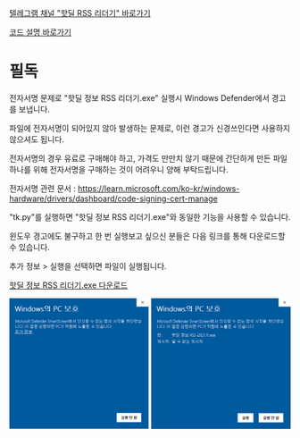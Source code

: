 [텔레그램 채널 "핫딜 RSS 리더기" 바로가기](https://t.me/+snmVyF0sgMs4M2Q1)

[코드 설명 바로가기](https://django.seolpyo.com/entry/53/)

# 필독
전자서명 문제로 "핫딜 정보 RSS 리더기.exe" 실행시 Windows Defender에서 경고를 보냅니다.

파일에 전자서명이 되어있지 않아 발생하는 문제로, 이런 경고가 신경쓰인다면 사용하지 않으셔도 됩니다.

전자서명의 경우 유료로 구매해야 하고, 가격도 만만치 않기 때문에 간단하게 만든 파일 하나를 위해 전자서명을 구매하는 것이 어려우니 양해 부탁드립니다.

전자서명 관련 문서 : <https://learn.microsoft.com/ko-kr/windows-hardware/drivers/dashboard/code-signing-cert-manage>

"tk.py"를 실행하면 "핫딜 정보 RSS 리더기.exe"와 동일한 기능을 사용할 수 있습니다.

윈도우 경고에도 불구하고 한 번 실행보고 싶으신 분들은 다음 링크를 통해 다운로드할 수 있습니다.

추가 정보 > 실행을 선택하면 파일이 실행됩니다.

[핫딜 정보 RSS 리더기.exe 다운로드](https://github.com/white-seolpyo/seolpyo-hotdeal/raw/refs/heads/main/%ED%95%AB%EB%94%9C%20%EC%A0%95%EB%B3%B4%20RSS%20%EB%A6%AC%EB%8D%94%EA%B8%B0.exe)

![윈도우 디펜더 경고](https://raw.githubusercontent.com/white-seolpyo/seolpyo-hotdeal/refs/heads/main/%ED%99%94%EB%A9%B4%20%EC%BA%A1%EC%B2%98%202024-12-10%20165459-horz.png)
